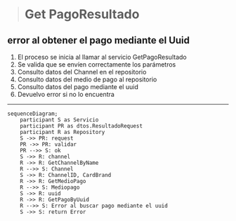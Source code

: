 > # Get PagoResultado

## error al obtener el pago mediante el Uuid
1. El proceso se inicia al llamar al servicio GetPagoResultado
2. Se valida que se envíen correctamente los parámetros
3. Consulto datos del Channel en el repositorio 
4. Consulto datos del medio de pago al repositorio
5. Consulto datos del pago mediante el uuid
6. Devuelvo error si no lo encuentra

***

```mermaid
sequenceDiagram;
    participant S as Servicio
    participant PR as dtos.ResultadoRequest
    participant R as Repository
    S ->> PR: request
    PR ->> PR: validar
    PR -->> S: ok
    S ->> R: channel
    R ->> R: GetChannelByName
    R -->> S: Channel
    S ->> R: ChannelID, CardBrand
    R ->> R: GetMedioPago
    R -->> S: Mediopago
    S ->> R: uuid
    R ->> R: GetPagoByUuid
    R -->> S: Error al buscar pago mediante el uuid
    S ->> S: return Error
        
```